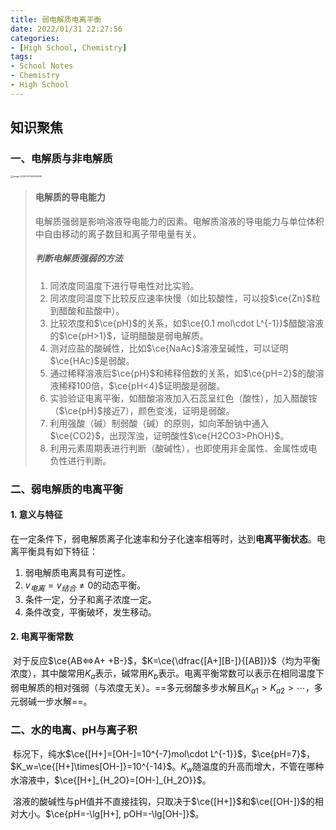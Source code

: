 ```yaml
---
title: 弱电解质电离平衡
date: 2022/01/31 22:27:56
categories:
- [High School, Chemistry]
tags:
- School Notes
- Chemistry
- High School
---
```


## 知识聚焦

### 一、电解质与非电解质

<img src="https://raw.githubusercontent.com/PassionPenguin/picgo-database/main/image-20220131142628240.png" alt="image-20220131142628240" style="zoom: 25%;" />

> #### 电解质的导电能力
>
> ​	电解质强弱是影响溶液导电能力的因素。电解质溶液的导电能力与单位体积中自由移动的离子数目和离子带电量有关。
>
> ##### 判断电解质强弱的方法
>
> 1. 同浓度同温度下进行导电性对比实验。
> 2. 同浓度同温度下比较反应速率快慢（如比较酸性，可以投$\ce{Zn}$粒到醋酸和盐酸中）。
> 3. 比较浓度和$\ce{pH}$的关系，如$\ce{0.1 mol\cdot L^{-1}}$醋酸溶液的$\ce{pH>1}$，证明醋酸是弱电解质。
> 4. 测对应盐的酸碱性，比如$\ce{NaAc}$溶液呈碱性，可以证明$\ce{HAc}$是弱酸。
> 5. 通过稀释溶液后$\ce{pH}$和稀释倍数的关系，如$\ce{pH=2}$的酸溶液稀释$100$倍，$\ce{pH<4}$证明酸是弱酸。
> 6. 实验验证电离平衡，如醋酸溶液加入石蕊呈红色（酸性），加入醋酸铵（$\ce{pH}$接近$7$），颜色变浅，证明是弱酸。
> 7. 利用强酸（碱）制弱酸（碱）的原则，如向苯酚钠中通入$\ce{CO2}$，出现浑浊，证明酸性$\ce{H2CO3>PhOH}$。
> 8. 利用元素周期表进行判断（酸碱性），也即使用非金属性、金属性或电负性进行判断。

### 二、弱电解质的电离平衡

#### 1. 意义与特征

​	在一定条件下，弱电解质离子化速率和分子化速率相等时，达到**电离平衡状态**。电离平衡具有如下特征：

1. 弱电解质电离具有可逆性。
2. $v_{电离}=v_{结合}\neq0$的动态平衡。
3. 条件一定，分子和离子浓度一定。
4. 条件改变，平衡破坏，发生移动。

#### 2. 电离平衡常数

​	对于反应$\ce{AB<=>A+ +B-}$，$K=\ce{\dfrac{[A+][B-]}{[AB]}}$（均为平衡浓度），其中酸常用$K_a$表示，碱常用$K_b$表示。电离平衡常数可以表示在相同温度下弱电解质的相对强弱（与浓度无关）。==多元弱酸多步水解且$K_{a1}>K_{a2}>\cdots$，多元弱碱一步水解==。

### 二、水的电离、pH与离子积

​	标况下，纯水$\ce{[H+]=[OH-]=10^{-7}mol\cdot L^{-1}}$，$\ce{pH=7}$，$K_w=\ce{[H+]\times[OH-]}=10^{-14}$。$K_w$随温度的升高而增大，不管在哪种水溶液中，$\ce{[H+]_{H_2O}=[OH-]_{H_2O}}$。

​	溶液的酸碱性与pH值并不直接挂钩，只取决于$\ce{[H+]}$和$\ce{[OH-]}$的相对大小。$\ce{pH=-\lg[H+], pOH=-\lg[OH-]}$。

